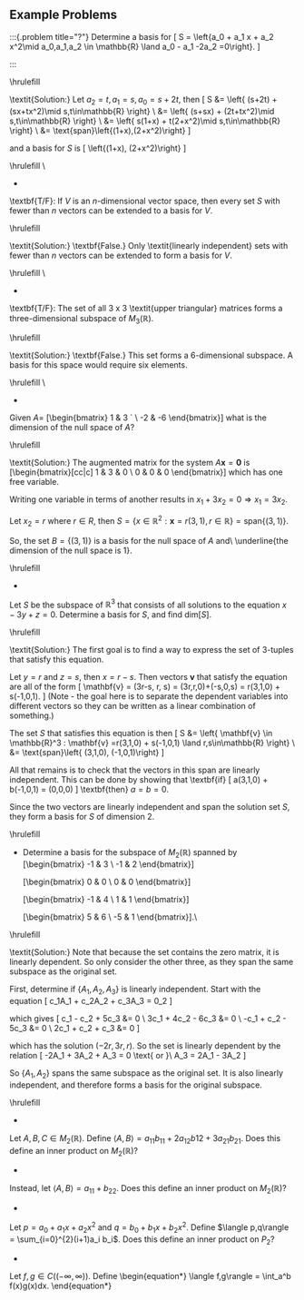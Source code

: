## Example Problems

:::{.problem title="?"}
Determine a basis for
\[
S = \left\{a_0 + a_1 x + a_2 x^2\mid a_0,a_1,a_2 \in \mathbb{R} \land a_0 - a_1 -2a_2 =0\right\}.
\]

:::

\hrulefill

\textit{Solution:}
Let $a_2=t, a_1=s, a_0=s+2t$, then
\[
S 	  &= \left\{ (s+2t) + (sx+tx^2)\mid s,t\in\mathbb{R} \right\} \\
&= \left\{ (s+sx) + (2t+tx^2)\mid s,t\in\mathbb{R} \right\} \\
&= \left\{ s(1+x) + t(2+x^2)\mid s,t\in\mathbb{R} \right\} \\
&= \text{span}\left\{(1+x),(2+x^2)\right\}
\]

and a basis for $S$ is
\[
\left\{(1+x), (2+x^2)\right\}
\]

\hrulefill \\

-
\textbf{T/F}: If $V$ is an $n$-dimensional vector space, then every set $S$ with fewer than $n$ vectors can be extended to a basis for $V$.

\hrulefill

\textit{Solution:}
  \textbf{False.} Only \textit{linearly independent} sets with fewer than $n$ vectors can be extended to form a basis for $V$.

\hrulefill \\

-
\textbf{T/F}: The set of all 3 x 3 \textit{upper triangular} matrices forms a three-dimensional subspace of $M_{3}(\mathbb{R})$.

\hrulefill

\textit{Solution:}
  \textbf{False.} This set forms a 6-dimensional subspace. A basis for this space would require six elements.

\hrulefill \\

-
Given $A=$
\[\begin{bmatrix}
  1 	& 3 `	\\
  -2 	& -6
\end{bmatrix}\]
what is the dimension of the null space of $A$?

\hrulefill

\textit{Solution:}
  The augmented matrix for the system $A\mathbf{x} = \mathbf{0}$ is
  \[\begin{bmatrix}[cc|c]
  1 & 3 & 0	\\
  0 & 0 & 0
  \end{bmatrix}\]
  which has one free variable.

  Writing one variable in terms of another results in $x_1 + 3x_2 = 0 \Rightarrow x_1 = 3x_2$.

  Let $x_2 = r$ where $r \in R$, then $S = \left\{ x \in \mathbb{R}^2 : \mathbf{x} = r(3,1), r \in \mathbb{R}\right\} = \text{span}\left\{(3,1)\right\}$.

  So, the set $B = \left\{(3,1)\right\}$ is a basis for the null space of $A$ and\\ \underline{the dimension of the null space is 1}.

  \hrulefill

-
Let $S$ be the subspace of $\mathbb{R}^3$ that consists of all solutions to the equation $x-3y+z = 0$. Determine a basis for $S$, and find dim[$S$].

\hrulefill

\textit{Solution:}
  The first goal is to find a way to express the set of 3-tuples that satisfy this equation.

  Let $y=r$ and $z=s$, then $x=r-s$. Then vectors $\mathbf{v}$ that satisfy the equation are all of the form
\[
  \mathbf{v} = (3r-s, r, s) = (3r,r,0)+(-s,0,s) = r(3,1,0) + s(-1,0,1).
\]
(Note - the goal here is to separate the dependent variables into different vectors so they can be written as a linear combination of something.)

The set $S$ that satisfies this equation is then
\[
  S &= \left\{ \mathbf{v} \in \mathbb{R}^3 : \mathbf{v} =r(3,1,0) + s(-1,0,1) \land r,s\in\mathbb{R} \right\} \\
  &= \text{span}\left\{ (3,1,0), (-1,0,1)\right\}
\]

All that remains is to check that the vectors in this span are linearly independent. This can be done by showing that \textbf{if}
\[
  a(3,1,0) + b(-1,0,1) = (0,0,0)
\]
\textbf{then} $a=b=0$.

Since the two vectors are linearly independent and span the solution set $S$, they form a basis for $S$ of dimension 2.

\hrulefill

-
  Determine a basis for the subspace of $M_2(\mathbb{R})$ spanned by
  \[\begin{bmatrix}
  -1 & 3 \\
  -1 & 2
  \end{bmatrix}\]

  \[\begin{bmatrix}
  0 & 0 \\
  0 & 0
  \end{bmatrix}\]

  \[\begin{bmatrix}
  -1 & 4 \\
  1 & 1
  \end{bmatrix}\]

  \[\begin{bmatrix}
  5 & 6 \\
  -5 & 1
  \end{bmatrix}\].\

\hrulefill

\textit{Solution:}
Note that because the set contains the zero matrix, it is linearly dependent. So only consider the other three, as they span the same subspace as the original set.

First, determine if $\left\{ A_1, A_2, A_3\right\}$ is linearly independent. Start with the equation
\[
  c_1A_1 + c_2A_2 + c_3A_3 = 0_2
\]

which gives
\[
  c_1 - 	c_2 + 	5c_3 	&= 0 \\
  3c_1 + 	4c_2 -	6c_3 	&= 0 \\
  -c_1 +	c_2 - 	5c_3 	&= 0 \\
  2c_1 + 	c_2 + 	c_3 	&= 0
\]

which has the solution $(-2r,3r,r)$. So the set is linearly dependent by the relation
\[
-2A_1 + 3A_2 + A_3 = 0 \text{ or }\\
A_3 = 2A_1 - 3A_2
\]

So $\left\{A_1, A_2\right\}$ spans the same subspace as the original set. It is also linearly independent, and therefore forms a basis for the original subspace.

\hrulefill

-
Let $A, B, C \in M_2 (\mathbb{R})$. Define $\langle A,B\rangle = a_{11}b_{11}+2a_{12}b{12}+3a_{21}b_{21}$. Does this define an inner product on $M_2 (\mathbb{R})$?

-
Instead, let $\langle A,B\rangle = a_{11} + b_{22}$. Does this define an inner product on $M_2(\mathbb{R})$?

-
Let $p=a_0 + a_1 x + a_2 x^2$ and $q=b_0 + b_1 x + b_2 x^2$.
Define $\langle p,q\rangle = \sum_{i=0}^{2}(i+1)a_i b_i$. Does this define an inner product on $P_2$?

-
Let $f,g \in C((-\infty, \infty))$. Define
\begin{equation*}
  \langle f,g\rangle = \int_a^b f(x)g(x)dx.
\end{equation*}

